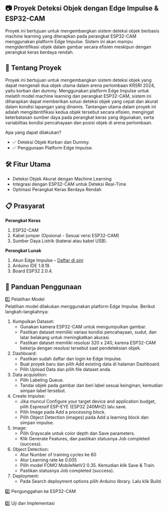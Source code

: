 ## 📷 Proyek Deteksi Objek dengan Edge Impulse & ESP32-CAM
Proyek ini bertujuan untuk mengembangkan sistem deteksi objek berbasis machine learning yang diterapkan pada perangkat ESP32-CAM menggunakan platform Edge Impulse. Sistem ini akan mampu mengidentifikasi objek dalam gambar secara efisien meskipun dengan perangkat keras berdaya rendah.

## 🚀 Tentang Proyek
Proyek ini bertujuan untuk mengembangkan sistem deteksi objek yang dapat mengenali dua objek utama dalam arena perlombaan KRSRI 2024, yaitu korban dan dummy. Menggunakan platform Edge Impulse untuk melatih model machine learning dan perangkat ESP32-CAM, sistem ini diharapkan dapat memberikan solusi deteksi objek yang cepat dan akurat dalam kondisi lapangan yang dinamis. Tantangan utama dalam proyek ini adalah mengidentifikasi kedua objek tersebut secara efisien, mengingat keterbatasan sumber daya pada perangkat keras yang digunakan, serta variabilitas kondisi pencahayaan dan posisi objek di arena perlombaan.

Apa yang dapat dilakukan?
- ✅ Deteksi Objek Korban dan Dummy.
- ✅ Penggunaan Platform Edge Impulse.

## 🛠️ Fitur Utama
- Deteksi Objek Akurat dengan Machine Learning
- Integrasi dengan ESP32-CAM untuk Deteksi Real-Time
- Optimasi Perangkat Keras Berdaya Rendah

## 📋 Prasyarat
**Perangkat Keras**
1. ESP32-CAM
2. Kabel jumper (Opsional - Sesuai versi ESP32-CAM)
3. Sumber Daya Listrik (baterai atau kabel USB).

**Perangkat Lunak**
1. Akun Edge Impulse – [Daftar di sini](https://www.edgeimpulse.com)
2. Arduino IDE 1.8.19.
3. Board ESP32 2.0.4.

## 📖 Panduan Penggunaan
1️⃣ Pelatihan Model  
Pelatihan model dilakukan menggunakan platform Edge Impulse. Berikut langkah-langkahnya:
1. Kumpulkan Dataset:
    - Gunakan kamera ESP32-CAM untuk mengumpulkan gambar.
    - Pastikan dataset memiliki variasi kondisi pencahayaan, sudut, dan latar belakang untuk meningkatkan akurasi.
    - Pastikan dataset memiliki resolusi 320 x 240, karena ESP32-CAM bekerja dengan resolusi tersebut saat pendeteksian objek.
2. Dashboard:
    - Pastikan sudah daftar dan login ke Edge Impulse.
    - Buat proyek baru dan pilih Add existing data di halaman Dashboard.
    - Pilih Upload Data dan pilih file dataset anda.
3. Data acquisition:
    - Pilih Labeling Queue.
    - Tandai objek pada gambar dan beri label sesuai keinginan, kemudian simpan label tersebut.
4. Create Impulse:
    - Jika muncul Configure your target device and application budget, pilih Espressif ESP-EYE (ESP32 240MHZ) lalu save.
    - Pilih Image pada Add a processing block.
    - Pilih Object Detection (images) pada Add a learning block dan simpan impulse.
5. Image:
    - Pilih Grayscale untuk color depth dan Save parameters.
    - Klik Generate Features, dan pastikan statusnya Job completed (success).
6. Object Detection:
    - Atur Number of training cycles ke 60
    - Atur Learning rate ke 0.005
    - Pilih model FOMO MobileNetV2 0.35. Kemudian klik Save & Train.
    - Pastikan statusnya Job completed (success).
7. Deployment:
    - Pada Search deployment options pilih Arduino library. Lalu klik Build.

2️⃣ Pengunggahan ke ESP32-CAM

3️⃣ Uji dan Implementasi
